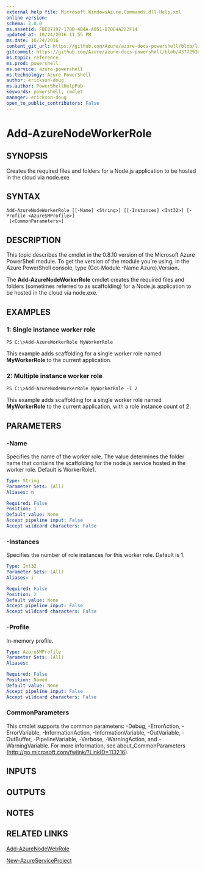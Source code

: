 ```yaml
---
external help file: Microsoft.WindowsAzure.Commands.dll-Help.xml
online version: 
schema: 2.0.0
ms.assetid: FBE87197-17BB-4B4A-A051-D70E4A222F14
updated_at: 10/24/2016 11:55 PM
ms.date: 10/24/2016
content_git_url: https://github.com/Azure/azure-docs-powershell/blob/live/azureps-cmdlets-docs/ServiceManagement/Azure.Compute/v2.1.0/Add-AzureNodeWorkerRole.md
gitcommit: https://github.com/Azure/azure-docs-powershell/blob/4377291ee360e58e2c1c5d644155daf6a0279055/azureps-cmdlets-docs/ServiceManagement/Azure.Compute/v2.1.0/Add-AzureNodeWorkerRole.md
ms.topic: reference
ms.prod: powershell
ms.service: azure-powershell
ms.technology: Azure PowerShell
author: erickson-doug
ms.author: PowerShellHelpPub
keywords: powershell, cmdlet
manager: erickson-doug
open_to_public_contributors: False
---
```


# Add-AzureNodeWorkerRole

## SYNOPSIS
Creates the required files and folders for a Node.js application to be hosted in the cloud via node.exe

## SYNTAX

```
Add-AzureNodeWorkerRole [[-Name] <String>] [[-Instances] <Int32>] [-Profile <AzureSMProfile>]
 [<CommonParameters>]
```

## DESCRIPTION
This topic describes the cmdlet in the 0.8.10 version of the Microsoft Azure PowerShell module.
To get the version of the module you're using, in the Azure PowerShell console, type (Get-Module -Name Azure).Version.

The **Add-AzureNodeWorkerRole** cmdlet creates the required files and folders (sometimes referred to as scaffolding) for a Node.js application to be hosted in the cloud via node.exe.

## EXAMPLES

### 1: Single instance worker role
```
PS C:\>Add-AzureWorkerRole MyWorkerRole
```

This example adds scaffolding for a single worker role named **MyWorkerRole** to the current application.

### 2: Multiple instance worker role
```
PS C:\>Add-AzureNodeWorkerRole MyWorkerRole -I 2
```

This example adds scaffolding for a single worker role named **MyWorkerRole** to the current application, with a role instance count of 2.

## PARAMETERS

### -Name
Specifies the name of the worker role.
The value determines the folder name that contains the scaffolding for the node.js service hosted in the worker role.
Default is WorkerRole1.

```yaml
Type: String
Parameter Sets: (All)
Aliases: n

Required: False
Position: 1
Default value: None
Accept pipeline input: False
Accept wildcard characters: False
```

### -Instances
Specifies the number of role instances for this worker role.
Default is 1.

```yaml
Type: Int32
Parameter Sets: (All)
Aliases: i

Required: False
Position: 2
Default value: None
Accept pipeline input: False
Accept wildcard characters: False
```

### -Profile
In-memory profile.

```yaml
Type: AzureSMProfile
Parameter Sets: (All)
Aliases: 

Required: False
Position: Named
Default value: None
Accept pipeline input: False
Accept wildcard characters: False
```

### CommonParameters
This cmdlet supports the common parameters: -Debug, -ErrorAction, -ErrorVariable, -InformationAction, -InformationVariable, -OutVariable, -OutBuffer, -PipelineVariable, -Verbose, -WarningAction, and -WarningVariable. For more information, see about_CommonParameters (http://go.microsoft.com/fwlink/?LinkID=113216).

## INPUTS

## OUTPUTS

## NOTES

## RELATED LINKS

[Add-AzureNodeWebRole](xref:ServiceManagement/Azure.Compute/v2.1.0/Add-AzureNodeWebRole.md)

[New-AzureServiceProject](xref:ServiceManagement/Azure.Compute/v2.1.0/New-AzureServiceProject.md)


